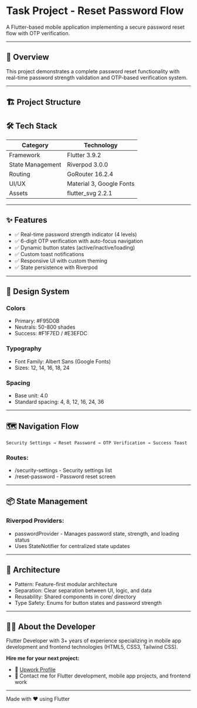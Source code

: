 # Task Project - Reset Password Flow

A Flutter-based mobile application implementing a secure password reset flow with OTP verification.

----

## 📱 Overview

This project demonstrates a complete password reset functionality with real-time password strength validation and OTP-based verification system.

----

## 🏗️ Project Structure


## 🛠️ Tech Stack

| Category | Technology |
| ------------- | ------------- |
| Framework | Flutter 3.9.2 |
| State Management | Riverpod 3.0.0 |
| Routing | GoRouter 16.2.4 |
| UI/UX | Material 3, Google Fonts |
| Assets | flutter_svg 2.2.1 |

----

## ✨ Features

- ✅ Real-time password strength indicator (4 levels)
- ✅ 6-digit OTP verification with auto-focus navigation
- ✅ Dynamic button states (active/inactive/loading)
- ✅ Custom toast notifications
- ✅ Responsive UI with custom theming
- ✅ State persistence with Riverpod

----

## 🎨 Design System

### Colors

- Primary: #F95D0B
- Neutrals: 50-800 shades
- Success: #F1F7ED / #E3EFDC

### Typography

- Font Family: Albert Sans (Google Fonts)
- Sizes: 12, 14, 16, 18, 24

### Spacing

- Base unit: 4.0
- Standard spacing: 4, 8, 12, 16, 24, 36

----

## 🗺️ Navigation Flow

``` 
Security Settings → Reset Password → OTP Verification → Success Toast
```

### Routes:

- /security-settings - Security settings list
- /reset-password - Password reset screen

----

## 📦 State Management

### Riverpod Providers:

- passwordProvider - Manages password state, strength, and loading status
- Uses StateNotifier for centralized state updates

---- 

## 📐 Architecture

- Pattern: Feature-first modular architecture
- Separation: Clear separation between UI, logic, and data
- Reusability: Shared components in core/ directory
- Type Safety: Enums for button states and password strength

---- 

## 👨‍💻 About the Developer

Flutter Developer with 3+ years of experience specializing in mobile app development and frontend technologies (HTML5, CSS3, Tailwind CSS).

**Hire me for your next project:**
- 💼 [Upwork Profile](https://www.upwork.com/freelancers/~01bb489da512873d44)
- 📧 Contact me for Flutter development, mobile app projects, and frontend work

---- 

Made with ❤️ using Flutter
